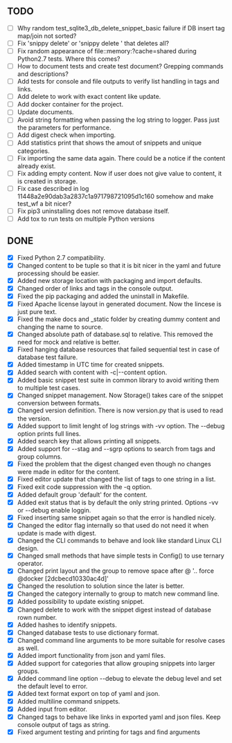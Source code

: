 ## TODO
   - [ ] Why random test_sqlite3_db_delete_snippet_basic failure if DB insert tag map/join not sorted?
   - [ ] Fix 'snippy delete' or 'snippy delete ' that deletes all?
   - [ ] Fix random appearance of file::memory:?cache=shared during Python2.7 tests. Where this comes?
   - [ ] How to document tests and create test document? Grepping commands and descriptions?
   - [ ] Add tests for console and file outputs to verify list handling in tags and links.
   - [ ] Add delete to work with exact content like update.
   - [ ] Add docker container for the project.
   - [ ] Update documents.
   - [ ] Avoid string formatting when passing the log string to logger. Pass just the parameters for performance.
   - [ ] Add digest check when importing.
   - [ ] Add statistics print that shows the amout of snippets and unique categories.
   - [ ] Fix importing the same data again. There could be a notice if the content already exist.
   - [ ] Fix adding empty content. Now if user does not give value to content, it is created in storage.
   - [ ] Fix case described in log 11448a2e90dab3a2837c1a971798721095d1c160 somehow and make test_wf a bit nicer?
   - [ ] Fix pip3 uninstalling does not remove database itself.
   - [ ] Add tox to run tests on multiple Python versions

## DONE
   - [x] Fixed Python 2.7 compatibility.
   - [x] Changed content to be tuple so that it is bit nicer in the yaml and future processing should be easier.
   - [x] Added new storage location with packaging and import defaults.
   - [x] Changed order of links and tags in the console output.
   - [x] Fixed the pip packaging and added the uninstall in Makefile.
   - [x] Fixed Apache license layout in generated document. Now the lincese is just pure text.
   - [x] Fixed the make docs and _static folder by creating dummy content and changing the name to source.
   - [x] Changed absolute path of database.sql to relative. This removed the need for mock and relative is better.
   - [x] Fixed hanging database resources that failed sequential test in case of database test failure. 
   - [x] Added timestamp in UTC time for created snippets.
   - [x] Added search with content with -c|--content option.
   - [x] Added basic snippet test suite in common library to avoid writing them to multiple test cases.
   - [x] Changed snippet management. Now Storage() takes care of the snippet conversion between formats.
   - [x] Changed version definition. There is now version.py that is used to read the version.
   - [x] Added support to limit lenght of log strings with -vv option. The --debug option prints full lines.
   - [x] Added search key that allows printing all snippets.
   - [x] Added support for --stag and --sgrp options to search from tags and group columns.
   - [x] Fixed the problem that the digest changed even though no changes were made in editor for the content.
   - [x] Fixed editor update that changed the list of tags to one string in a list.
   - [x] Fixed exit code suppression with the -q option.
   - [x] Added default group 'default' for the content.
   - [x] Added exit status that is by default the only string printed. Options -vv or --debug enable loggin.
   - [x] Fixed inserting same snippet again so that the error is handled nicely.
   - [x] Changed the editor flag internally so that used do not need it when update is made with digest.
   - [x] Changed the CLI commands to behave and look like standard Linux CLI design.
   - [x] Changed small methods that have simple tests in Config() to use ternary operator.
   - [x] Changed print layout and the group to remove space after @ '.. force @docker [2dcbecd10330ac4d]'
   - [x] Changed the resolution to solution since the later is better.
   - [x] Changed the category internally to group to match new command line.
   - [x] Added possibility to update existing snippet.
   - [x] Changed delete to work with the snippet digest instead of database rown number.
   - [x] Added hashes to identify snippets.
   - [x] Changed database tests to use dictionary format.
   - [x] Changed command line arguments to be more suitable for resolve cases as well.
   - [x] Added import functionality from json and yaml files.
   - [x] Added support for categories that allow grouping snippets into larger groups.
   - [x] Added command line option --debug to elevate the debug level and set the default level to error.
   - [x] Added text format export on top of yaml and json.
   - [x] Added multiline command snippets.
   - [x] Added input from editor.
   - [x] Changed tags to behave like links in exported yaml and json files. Keep console output of tags as string.
   - [x] Fixed argument testing and printing for tags and find arguments
